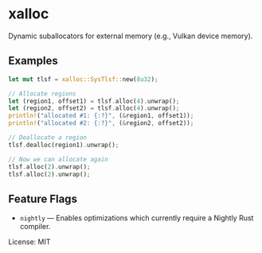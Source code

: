 # xalloc

Dynamic suballocators for external memory (e.g., Vulkan device memory).

## Examples

```rust
let mut tlsf = xalloc::SysTlsf::new(8u32);

// Allocate regions
let (region1, offset1) = tlsf.alloc(4).unwrap();
let (region2, offset2) = tlsf.alloc(4).unwrap();
println!("allocated #1: {:?}", (&region1, offset1));
println!("allocated #2: {:?}", (&region2, offset2));

// Deallocate a region
tlsf.dealloc(region1).unwrap();

// Now we can allocate again
tlsf.alloc(2).unwrap();
tlsf.alloc(2).unwrap();
```

## Feature Flags

- `nightly` — Enables optimizations which currently require a Nightly Rust
  compiler.


License: MIT
